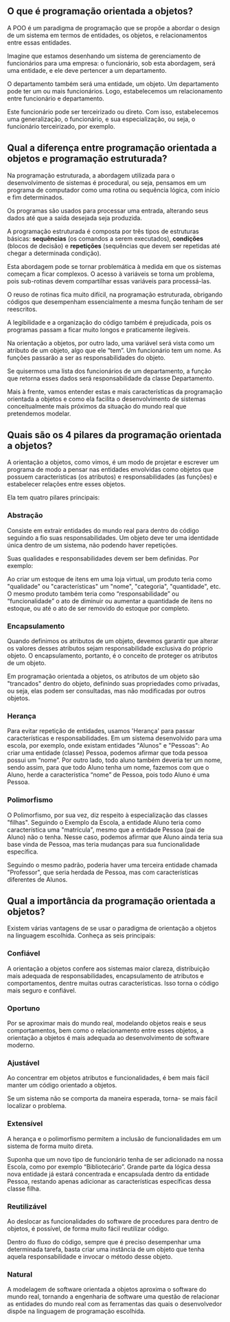 ## O que é programação orientada a objetos?

A POO é um paradigma de programação que se propõe a abordar o design de um sistema em termos de entidades, os objetos, e relacionamentos entre essas entidades. 

Imagine que estamos desenhando um sistema de gerenciamento de funcionários para uma empresa: o funcionário, sob esta abordagem, será uma entidade, e ele deve pertencer a um departamento. 

O departamento também será uma entidade, um objeto. Um departamento pode ter um ou mais funcionários. Logo, estabelecemos um relacionamento entre funcionário e departamento. 

Este funcionário pode ser terceirizado ou direto. Com isso, estabelecemos uma generalização, o funcionário, e sua especialização, ou seja, o funcionário terceirizado, por exemplo.

## Qual a diferença entre programação orientada a objetos e programação estruturada?

Na programação estruturada, a abordagem utilizada para o desenvolvimento de sistemas é procedural, ou seja, pensamos em um programa de computador como uma rotina ou sequência lógica, com início e fim determinados. 

Os programas são usados para processar uma entrada, alterando seus dados até que a saída desejada seja produzida. 

A programação estruturada é composta por três tipos de estruturas básicas: **sequências** (os comandos a serem executados), **condições** (blocos de decisão) e **repetições** (sequências que devem ser repetidas até chegar a determinada condição).

Esta abordagem pode se tornar problemática à medida em que os sistemas começam a ficar complexos. O acesso à variáveis se torna um problema, pois sub-rotinas devem compartilhar essas variáveis para processá-las. 

O reuso de rotinas fica muito difícil, na programação estruturada, obrigando códigos que desempenham essencialmente a mesma função tenham de ser reescritos. 

A legibilidade e a organização do código também é prejudicada, pois os programas passam a ficar muito longos e praticamente ilegíveis.

Na orientação a objetos, por outro lado, uma variável será vista como um atributo de um objeto, algo que ele “tem”. Um funcionário tem um nome. As funções passarão a ser as responsabilidades do objeto.

Se quisermos uma lista dos funcionários de um departamento, a função que retorna esses dados será responsabilidade da classe Departamento.

Mais à frente, vamos entender estas e mais características da programação orientada a objetos e como ela facilita o desenvolvimento de sistemas conceitualmente mais próximos da situação do mundo real que pretendemos modelar. 

## Quais são os 4 pilares da programação orientada a objetos?

A orientação a objetos, como vimos, é um modo de projetar e escrever um programa de modo a pensar nas entidades envolvidas como objetos que possuem características (os atributos) e responsabilidades (as funções) e estabelecer relações entre esses objetos. 

Ela tem quatro pilares principais: 

### Abstração

Consiste em extrair entidades do mundo real para dentro do código seguindo a fio suas responsabilidades. Um objeto deve ter uma identidade única dentro de um sistema, não podendo haver repetições.

Suas qualidades e responsabilidades devem ser bem definidas. Por exemplo:

Ao criar um estoque de itens em uma loja virtual, um produto teria como "qualidade" ou "características" um "nome", "categoria", "quantidade", etc. O mesmo produto também teria como “responsabilidade” ou “funcionalidade” o ato de diminuir ou aumentar a quantidade de itens no estoque, ou até o ato de ser removido do estoque por completo.

### Encapsulamento

Quando definimos os atributos de um objeto, devemos garantir que alterar os valores desses atributos sejam responsabilidade exclusiva do próprio objeto. O encapsulamento, portanto, é o conceito de proteger os atributos de um objeto. 

Em programação orientada a objetos, os atributos de um objeto são "trancados" dentro do objeto, definindo suas propriedades como privadas, ou seja, elas podem ser consultadas, mas não modificadas por outros objetos. 

### Herança

Para evitar repetição de entidades, usamos 'Herança' para passar características e responsabilidades. Em um sistema desenvolvido para uma escola, por exemplo, onde existam entidades "Alunos" e "Pessoas": Ao criar uma entidade (classe) Pessoa, podemos afirmar que toda pessoa possui um “nome”. Por outro lado, todo aluno também deveria ter um nome, sendo assim, para que todo Aluno tenha um nome, fazemos com que o Aluno, herde a característica “nome” de Pessoa, pois todo Aluno é uma Pessoa.

### Polimorfismo

O Polimorfismo, por sua vez, diz respeito à especialização das classes "filhas". Seguindo o Exemplo da Escola, a entidade Aluno teria como característica uma "matrícula", mesmo que a entidade Pessoa (pai de Aluno) não o tenha. Nesse caso, podemos afirmar que Aluno ainda teria sua base vinda de Pessoa, mas teria mudanças para sua funcionalidade específica.

Seguindo o mesmo padrão, poderia haver uma terceira entidade chamada "Professor", que seria herdada de Pessoa, mas com características diferentes de Alunos.

## Qual a importância da programação orientada a objetos?

Existem várias vantagens de se usar o paradigma de orientação a objetos na linguagem escolhida. Conheça as seis principais:

### Confiável

A orientação a objetos confere aos sistemas maior clareza, distribuição mais adequada de responsabilidades, encapsulamento de atributos e comportamentos, dentre muitas outras características. Isso torna o código mais seguro e confiável. 

### Oportuno

Por se aproximar mais do mundo real, modelando objetos reais e seus comportamentos, bem como o relacionamento entre esses objetos, a orientação a objetos é mais adequada ao desenvolvimento de software moderno.

### Ajustável

Ao concentrar em objetos atributos e funcionalidades, é bem mais fácil manter um código orientado a objetos. 

Se um sistema não se comporta da maneira esperada, torna- se mais fácil localizar o problema. 

### Extensível

A herança e o polimorfismo permitem a inclusão de funcionalidades em um sistema de forma muito direta. 

Suponha que um novo tipo de funcionário tenha de ser adicionado na nossa Escola, como por exemplo “Bibliotecário”. Grande parte da lógica dessa nova entidade já estará concentrada e encapsulada dentro da entidade Pessoa, restando apenas adicionar as características específicas dessa classe filha. 

### Reutilizável

Ao deslocar as funcionalidades do software de procedures para dentro de objetos, é possível, de forma muito fácil reutilizar código. 

Dentro do fluxo do código, sempre que é preciso desempenhar uma determinada tarefa, basta criar uma instância de um objeto que tenha aquela responsabilidade e invocar o método desse objeto. 

### Natural

A modelagem de software orientada a objetos aproxima o software do mundo real, tornando a engenharia de software uma questão de relacionar as entidades do mundo real com as ferramentas das quais o desenvolvedor dispõe na linguagem de programação escolhida. 